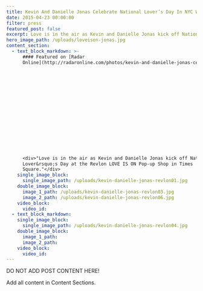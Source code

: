 ```yaml
---
title: Kevin And Danielle Jonas Celebrate National Lover’s Day In NYC With Revlon
date: 2015-04-23 00:00:00
filter: press
featured_post: false
excerpt: Love is in the air as Kevin and Danielle Jonas kick off National Lover’s Day at the Revlon LOVE IS ON Pop-up Shop in Times Square.
hero_image_path: /uploads/loveison-jonas.jpg
content_section:
  - text_block_markdown: >-
      #### Featured on [Radar
      Online](http://radaronline.com/photos/kevin-and-danielle-jonas-celebrate-national-lovers-day-in-nyc-with-revlon/)

















      <div>"Love is in the air as Kevin and Danielle Jonas kick off National
      Lover&rsquo;s Day at the Revlon LOVE IS ON Pop-up Shop in Times
      Square."</div>
    single_image_block:
      single_image_path: /uploads/kevin-danielle-jonas-revlon01.jpg
    double_image_block:
      image_1_path: /uploads/kevin-danielle-jonas-revlon03.jpg
      image_2_path: /uploads/kevin-danielle-jonas-revlon06.jpg
    video_block:
      video_id:
  - text_block_markdown:
    single_image_block:
      single_image_path: /uploads/kevin-danielle-jonas-revlon04.jpg
    double_image_block:
      image_1_path:
      image_2_path:
    video_block:
      video_id:
---
```



DO NOT ADD POST CONTENT HERE!

Add all content in Content Sections.